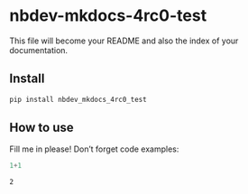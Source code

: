 nbdev-mkdocs-4rc0-test
================

<!-- WARNING: THIS FILE WAS AUTOGENERATED! DO NOT EDIT! -->

This file will become your README and also the index of your
documentation.

## Install

``` sh
pip install nbdev_mkdocs_4rc0_test
```

## How to use

Fill me in please! Don’t forget code examples:

``` python
1+1
```

    2
